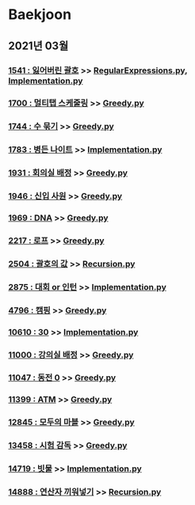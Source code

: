 # Baekjoon

## 2021년 03월

### [1541 : 잃어버린 괄호](https://www.acmicpc.net/problem/1541) >> [RegularExpressions.py](JY_B1541.py), [Implementation.py](JY_B1541_2.py)

### [1700 : 멀티탭 스케줄링](https://www.acmicpc.net/problem/1700) >> [Greedy.py](JY_B1700.py)

### [1744 : 수 묶기](https://www.acmicpc.net/problem/1744) >> [Greedy.py](JY_B1744.py)

### [1783 : 병든 나이트](https://www.acmicpc.net/problem/1783) >> [Implementation.py](JY_B1783.py)

### [1931 : 회의실 배정](https://www.acmicpc.net/problem/1931) >> [Greedy.py](JY_B1931.py)

### [1946 : 신입 사원](https://www.acmicpc.net/problem/1946) >> [Greedy.py](JY_B1946.py)

### [1969 : DNA](https://www.acmicpc.net/problem/1969) >> [Greedy.py](JY_B1969.py)

### [2217 : 로프](https://www.acmicpc.net/problem/2217) >> [Greedy.py](JY_B2217.py)

### [2504 : 괄호의 값](https://www.acmicpc.net/problem/2504) >> [Recursion.py](JY_B2504.py)

### [2875 : 대회 or 인턴](https://www.acmicpc.net/problem/2875) >> [Implementation.py](JY_B2875.py)

### [4796 : 캠핑](https://www.acmicpc.net/problem/4796) >> [Greedy.py](JY_B4796.py)

### [10610 : 30](https://www.acmicpc.net/problem/10610) >> [Implementation.py](JY_B10610.py)

### [11000 : 강의실 배정](https://www.acmicpc.net/problem/11000) >> [Greedy.py](JY_B11000.py)

### [11047 : 동전 0](https://www.acmicpc.net/problem/11047) >> [Greedy.py](JY_B11047.py)

### [11399 : ATM](https://www.acmicpc.net/problem/11399) >> [Greedy.py](JY_B11399.py)

### [12845 : 모두의 마블](https://www.acmicpc.net/problem/12845) >> [Greedy.py](JY_B12845.py)

### [13458 : 시험 감독](https://www.acmicpc.net/problem/13458) >> [Greedy.py](JY_B13458.py)

### [14719 : 빗물](https://www.acmicpc.net/problem/14719) >> [Implementation.py](JY_B14719.py)

### [14888 : 연산자 끼워넣기](https://www.acmicpc.net/problem/14888) >> [Recursion.py](JY_B14888.py)

